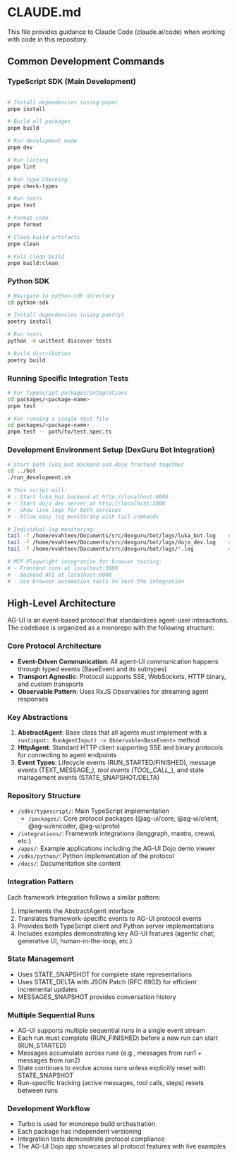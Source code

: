 # CLAUDE.md

This file provides guidance to Claude Code (claude.ai/code) when working with code in this repository.

## Common Development Commands

### TypeScript SDK (Main Development)
```bash

# Install dependencies (using pnpm)
pnpm install

# Build all packages
pnpm build

# Run development mode
pnpm dev

# Run linting
pnpm lint

# Run type checking
pnpm check-types

# Run tests
pnpm test

# Format code
pnpm format

# Clean build artifacts
pnpm clean

# Full clean build
pnpm build:clean
```

### Python SDK
```bash
# Navigate to python-sdk directory
cd python-sdk

# Install dependencies (using poetry)
poetry install

# Run tests
python -m unittest discover tests

# Build distribution
poetry build
```

### Running Specific Integration Tests
```bash
# For TypeScript packages/integrations
cd packages/<package-name>
pnpm test

# For running a single test file
cd packages/<package-name>
pnpm test -- path/to/test.spec.ts
```

### Development Environment Setup (DexGuru Bot Integration)
```bash
# Start both luka_bot backend and dojo frontend together
cd ../bot
./run_development.sh

# This script will:
# - Start luka_bot backend at http://localhost:8000
# - Start dojo dev server at http://localhost:3000
# - Show live logs for both services
# - Allow easy log monitoring with tail commands

# Individual log monitoring:
tail -f /home/evahteev/Documents/src/dexguru/bot/logs/luka_bot.log    # Watch backend logs
tail -f /home/evahteev/Documents/src/dexguru/bot/logs/dojo_dev.log    # Watch frontend logs
tail -f /home/evahteev/Documents/src/dexguru/bot/logs/*.log           # Watch all logs

# MCP Playwright integration for browser testing:
# - Frontend runs at localhost:3000
# - Backend API at localhost:8000
# - Use browser automation tools to test the integration
```

## High-Level Architecture

AG-UI is an event-based protocol that standardizes agent-user interactions. The codebase is organized as a monorepo with the following structure:

### Core Protocol Architecture
- **Event-Driven Communication**: All agent-UI communication happens through typed events (BaseEvent and its subtypes)
- **Transport Agnostic**: Protocol supports SSE, WebSockets, HTTP binary, and custom transports
- **Observable Pattern**: Uses RxJS Observables for streaming agent responses

### Key Abstractions
1. **AbstractAgent**: Base class that all agents must implement with a `run(input: RunAgentInput) -> Observable<BaseEvent>` method
2. **HttpAgent**: Standard HTTP client supporting SSE and binary protocols for connecting to agent endpoints
3. **Event Types**: Lifecycle events (RUN_STARTED/FINISHED), message events (TEXT_MESSAGE_*), tool events (TOOL_CALL_*), and state management events (STATE_SNAPSHOT/DELTA)

### Repository Structure
- `/sdks/typescript/`: Main TypeScript implementation
  - `/packages/`: Core protocol packages (@ag-ui/core, @ag-ui/client, @ag-ui/encoder, @ag-ui/proto)
- `/integrations/`: Framework integrations (langgraph, mastra, crewai, etc.)
- `/apps/`: Example applications including the AG-UI Dojo demo viewer
- `/sdks/python/`: Python implementation of the protocol
- `/docs/`: Documentation site content

### Integration Pattern
Each framework integration follows a similar pattern:
1. Implements the AbstractAgent interface
2. Translates framework-specific events to AG-UI protocol events
3. Provides both TypeScript client and Python server implementations
4. Includes examples demonstrating key AG-UI features (agentic chat, generative UI, human-in-the-loop, etc.)

### State Management
- Uses STATE_SNAPSHOT for complete state representations
- Uses STATE_DELTA with JSON Patch (RFC 6902) for efficient incremental updates
- MESSAGES_SNAPSHOT provides conversation history

### Multiple Sequential Runs
- AG-UI supports multiple sequential runs in a single event stream
- Each run must complete (RUN_FINISHED) before a new run can start (RUN_STARTED)
- Messages accumulate across runs (e.g., messages from run1 + messages from run2)
- State continues to evolve across runs unless explicitly reset with STATE_SNAPSHOT
- Run-specific tracking (active messages, tool calls, steps) resets between runs

### Development Workflow
- Turbo is used for monorepo build orchestration
- Each package has independent versioning
- Integration tests demonstrate protocol compliance
- The AG-UI Dojo app showcases all protocol features with live examples
